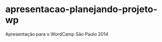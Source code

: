 apresentacao-planejando-projeto-wp
==================================

Apresentação para o WordCamp São Paulo 2014
